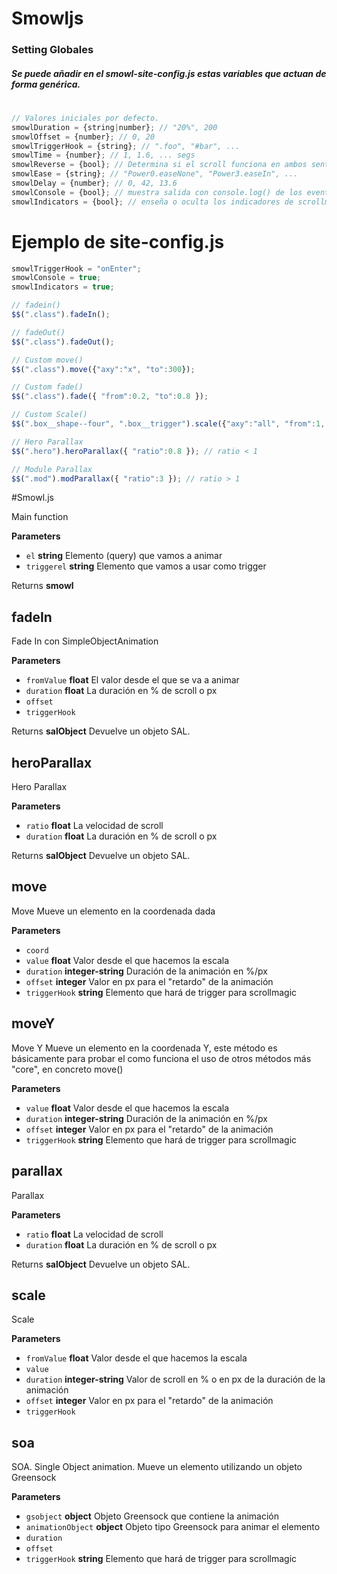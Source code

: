 # **Smowljs** #

### **Setting Globales**
##### Se puede añadir en el smowl-site-config.js estas variables que actuan de forma genérica.
#
```js
// Valores iniciales por defecto.
smowlDuration = {string|number}; // "20%", 200
smowlOffset = {number}; // 0, 20
smowlTriggerHook = {string}; // ".foo", "#bar", ...
smowlTime = {number}; // 1, 1.6, ... segs
smowlReverse = {bool}; // Determina si el scroll funciona en ambos sentidos o solo en uno
smowlEase = {string}; // "Power0.easeNone", "Power3.easeIn", ...
smowlDelay = {number}; // 0, 42, 13.6
smowlConsole = {bool}; // muestra salida con console.log() de los eventos
smowlIndicators = {bool}; // enseña o oculta los indicadores de scrollmagic
```

# Ejemplo de site-config.js

```js
smowlTriggerHook = "onEnter";
smowlConsole = true;
smowlIndicators = true;

// fadein()
$$(".class").fadeIn();

// fadeOut()
$$(".class").fadeOut();

// Custom move()
$$(".class").move({"axy":"x", "to":300});

// Custom fade()
$$(".class").fade({ "from":0.2, "to":0.8 });

// Custom Scale()
$$(".box__shape--four", ".box__trigger").scale({"axy":"all", "from":1, "to":2});

// Hero Parallax
$$(".hero").heroParallax({ "ratio":0.8 }); // ratio < 1

// Module Parallax
$$(".mod").modParallax({ "ratio":3 }); // ratio > 1
```


#Smowl.js

Main function

**Parameters**

-   `el` **string** Elemento (query) que vamos a animar
-   `triggerel` **string** Elemento que vamos a usar como trigger

Returns **smowl**

## fadeIn

Fade In con SimpleObjectAnimation

**Parameters**

-   `fromValue` **float** El valor desde el que se va a animar
-   `duration` **float** La duración en % de scroll o px
-   `offset`
-   `triggerHook`

Returns **salObject** Devuelve un objeto SAL.

## heroParallax

Hero Parallax

**Parameters**

-   `ratio` **float** La velocidad de scroll
-   `duration` **float** La duración en % de scroll o px

Returns **salObject** Devuelve un objeto SAL.

## move

Move
Mueve un elemento en la coordenada dada

**Parameters**

-   `coord`
-   `value` **float** Valor desde el que hacemos la escala
-   `duration` **integer-string** Duración de la animación en %/px
-   `offset` **integer** Valor en px para el "retardo" de la animación
-   `triggerHook` **string** Elemento que hará de trigger para scrollmagic

## moveY

Move Y
Mueve un elemento en la coordenada Y, este método es básicamente para probar el
como funciona el uso de otros métodos más "core", en concreto move()

**Parameters**

-   `value` **float** Valor desde el que hacemos la escala
-   `duration` **integer-string** Duración de la animación en %/px
-   `offset` **integer** Valor en px para el "retardo" de la animación
-   `triggerHook` **string** Elemento que hará de trigger para scrollmagic

## parallax

Parallax

**Parameters**

-   `ratio` **float** La velocidad de scroll
-   `duration` **float** La duración en % de scroll o px

Returns **salObject** Devuelve un objeto SAL.

## scale

Scale

**Parameters**

-   `fromValue` **float** Valor desde el que hacemos la escala
-   `value`  
-   `duration` **integer-string** Valor de scroll en % o en px de la duración de la
    animación
-   `offset` **integer** Valor en px para el "retardo" de la animación
-   `triggerHook`  

## soa

SOA. Single Object animation.
Mueve un elemento utilizando un objeto Greensock

**Parameters**

-   `gsobject` **object** Objeto Greensock que contiene la animación
-   `animationObject` **object** Objeto tipo Greensock para animar el elemento
-   `duration`  
-   `offset`  
-   `triggerHook` **string** Elemento que hará de trigger para scrollmagic

